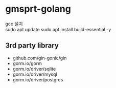 # gmsprt-golang
gcc 설치<br>
sudo apt update
sudo apt install build-essential -y
## 3rd party library
- github.com/gin-gonic/gin
- gorm.io/gorm
- gorm.io/driver/sqlite
- gorm.io/driver/mysql
- gorm.io/driver/postgres

